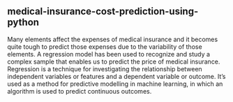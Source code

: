 ## medical-insurance-cost-prediction-using-python

Many elements affect the expenses of medical insurance and it becomes quite tough to predict those expenses due to the variability of those elements. A regression model has been used to recognize and study a complex sample that enables us to predict the price of medical 
insurance.
Regression is a technique for  investigating the relationship between independent variables or features and a dependent variable or outcome. It’s used as a method for predictive modelling in machine learning, in which an algorithm is used to predict continuous outcomes.

